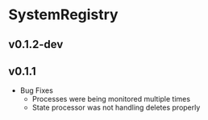 # SystemRegistry

## v0.1.2-dev

## v0.1.1
  * Bug Fixes
    * Processes were being monitored multiple times
    * State processor was not handling deletes properly
